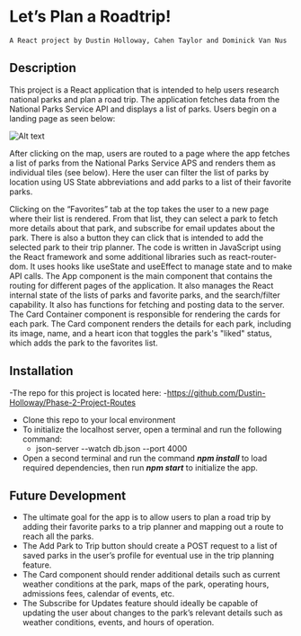 # Let’s Plan a Roadtrip!
	A React project by Dustin Holloway, Cahen Taylor and Dominick Van Nus
## Description
This project is a React application that is intended to help users research national parks and plan a road trip. The application fetches data from the National Parks Service API and displays a list of parks. Users begin on a landing page as seen below:

![Alt text](src/New%20folder/landing%20page%20gif.gif)

After clicking on the map, users are routed to a page where the app fetches a list of parks from the National Parks Service APS and renders them as individual tiles (see below). Here the user can filter the list of parks by location using US State abbreviations and add parks to a list of their favorite parks. 

 



Clicking on the “Favorites” tab at the top takes the user to a new page where their list is rendered. From that list, they can select a park to fetch more details about that park, and subscribe for email updates about the park. There is also a button they can click that is intended to add the selected park to their trip planner.
The code is written in JavaScript using the React framework and some additional libraries such as react-router-dom. It uses hooks like useState and useEffect to manage state and to make API calls.
The App component is the main component that contains the routing for different pages of the application. It also manages the React internal state of the lists of parks and favorite parks, and the search/filter capability. It also has functions for fetching and posting data to the server.
The Card Container component is responsible for rendering the cards for each park.
The Card component renders the details for each park, including its image, name, and a heart icon that toggles the park's "liked" status, which adds the park to the favorites list.

## Installation
-The repo for this project is located here:
    -https://github.com/Dustin-Holloway/Phase-2-Project-Routes
-	Clone this repo to your local environment
-	To initialize the localhost server, open a terminal and run the following command: 
    -	json-server --watch db.json --port 4000
-	Open a second terminal and run the command ***npm install*** to load required dependencies, then run ***npm start*** to initialize the app.

## Future Development
-   The ultimate goal for the app is to allow users to plan a road trip by adding their favorite parks to a trip planner and mapping out a route to reach all the parks.
-	The Add Park to Trip button should create a POST request to a list of saved parks in the user’s profile for eventual use in the trip planning feature.
-	The Card component should render additional details such as current weather conditions at the park, maps of the park, operating hours, admissions fees, calendar of events, etc.
-	The Subscribe for Updates feature should ideally be capable of updating the user about changes to the park’s relevant details such as weather conditions, events, and hours of operation.


